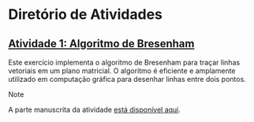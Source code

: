 # Diretório de Atividades

## [Atividade 1: Algoritmo de Bresenham](activity1.py)
Este exercício implementa o algoritmo de Bresenham para traçar linhas vetoriais em um plano matricial. O algoritmo é eficiente e amplamente utilizado em computação gráfica para desenhar linhas entre dois pontos.

> [!NOTE]
> A parte manuscrita da atividade [está disponível aqui](https://drive.google.com/drive/folders/1zTIYnjS6hG-TmSOOeF1g1RfJfFytgqmJ?usp=sharing).